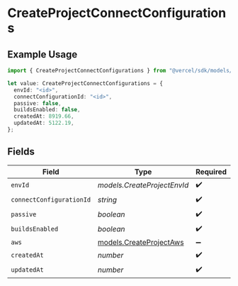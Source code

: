 # CreateProjectConnectConfigurations

## Example Usage

```typescript
import { CreateProjectConnectConfigurations } from "@vercel/sdk/models/createprojectop.js";

let value: CreateProjectConnectConfigurations = {
  envId: "<id>",
  connectConfigurationId: "<id>",
  passive: false,
  buildsEnabled: false,
  createdAt: 8919.66,
  updatedAt: 5122.19,
};
```

## Fields

| Field                                                    | Type                                                     | Required                                                 | Description                                              |
| -------------------------------------------------------- | -------------------------------------------------------- | -------------------------------------------------------- | -------------------------------------------------------- |
| `envId`                                                  | *models.CreateProjectEnvId*                              | :heavy_check_mark:                                       | N/A                                                      |
| `connectConfigurationId`                                 | *string*                                                 | :heavy_check_mark:                                       | N/A                                                      |
| `passive`                                                | *boolean*                                                | :heavy_check_mark:                                       | N/A                                                      |
| `buildsEnabled`                                          | *boolean*                                                | :heavy_check_mark:                                       | N/A                                                      |
| `aws`                                                    | [models.CreateProjectAws](../models/createprojectaws.md) | :heavy_minus_sign:                                       | N/A                                                      |
| `createdAt`                                              | *number*                                                 | :heavy_check_mark:                                       | N/A                                                      |
| `updatedAt`                                              | *number*                                                 | :heavy_check_mark:                                       | N/A                                                      |